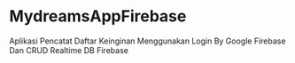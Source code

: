 # MydreamsAppFirebase

Aplikasi Pencatat Daftar Keinginan
Menggunakan Login By Google Firebase Dan CRUD Realtime DB Firebase
